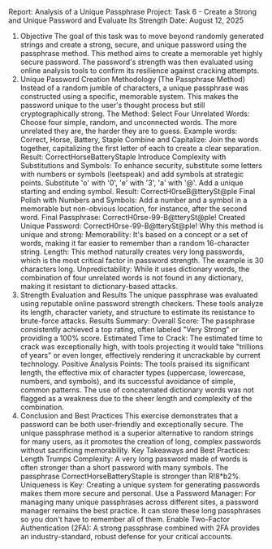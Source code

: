 Report: Analysis of a Unique Passphrase
Project: Task 6 - Create a Strong and Unique Password and Evaluate Its Strength
Date: August 12, 2025
1. Objective
The goal of this task was to move beyond randomly generated strings and create a strong, secure, and unique password using the passphrase method. This method aims to create a memorable yet highly secure password. The password's strength was then evaluated using online analysis tools to confirm its resilience against cracking attempts.
2. Unique Password Creation Methodology (The Passphrase Method)
Instead of a random jumble of characters, a unique passphrase was constructed using a specific, memorable system. This makes the password unique to the user's thought process but still cryptographically strong.
The Method:
Select Four Unrelated Words: Choose four simple, random, and unconnected words. The more unrelated they are, the harder they are to guess.
Example words: Correct, Horse, Battery, Staple
Combine and Capitalize: Join the words together, capitalizing the first letter of each to create a clear separation.
Result: CorrectHorseBatteryStaple
Introduce Complexity with Substitutions and Symbols: To enhance security, substitute some letters with numbers or symbols (leetspeak) and add symbols at strategic points.
Substitute 'o' with '0', 'e' with '3', 'a' with '@'.
Add a unique starting and ending symbol.
Result: CorrectH0rseB@tterySt@ple
Final Polish with Numbers and Symbols: Add a number and a symbol in a memorable but non-obvious location, for instance, after the second word.
Final Passphrase: CorrectH0rse-99-B@tterySt@ple!
Created Unique Password: CorrectH0rse-99-B@tterySt@ple!
Why this method is unique and strong:
Memorability: It's based on a concept or a set of words, making it far easier to remember than a random 16-character string.
Length: This method naturally creates very long passwords, which is the most critical factor in password strength. The example is 30 characters long.
Unpredictability: While it uses dictionary words, the combination of four unrelated words is not found in any dictionary, making it resistant to dictionary-based attacks.
3. Strength Evaluation and Results
The unique passphrase was evaluated using reputable online password strength checkers. These tools analyze its length, character variety, and structure to estimate its resistance to brute-force attacks.
Results Summary:
Overall Score: The passphrase consistently achieved a top rating, often labeled "Very Strong" or providing a 100% score.
Estimated Time to Crack: The estimated time to crack was exceptionally high, with tools projecting it would take "trillions of years" or even longer, effectively rendering it uncrackable by current technology.
Positive Analysis Points: The tools praised its significant length, the effective mix of character types (uppercase, lowercase, numbers, and symbols), and its successful avoidance of simple, common patterns. The use of concatenated dictionary words was not flagged as a weakness due to the sheer length and complexity of the combination.
4. Conclusion and Best Practices
This exercise demonstrates that a password can be both user-friendly and exceptionally secure. The unique passphrase method is a superior alternative to random strings for many users, as it promotes the creation of long, complex passwords without sacrificing memorability.
Key Takeaways and Best Practices:
Length Trumps Complexity: A very long password made of words is often stronger than a short password with many symbols. The passphrase CorrectHorseBatteryStaple is stronger than R!8*b2%.
Uniqueness is Key: Creating a unique system for generating passwords makes them more secure and personal.
Use a Password Manager: For managing many unique passphrases across different sites, a password manager remains the best practice. It can store these long passphrases so you don't have to remember all of them.
Enable Two-Factor Authentication (2FA): A strong passphrase combined with 2FA provides an industry-standard, robust defense for your critical accounts.
